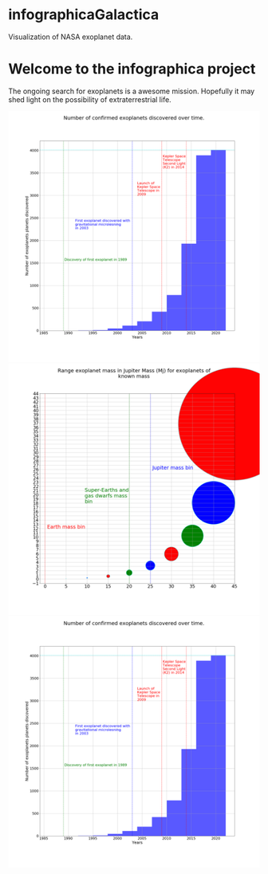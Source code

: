 # infographicaGalactica
Visualization of NASA exoplanet data.

<html>
  <h1> Welcome to the infographica project </h1>
  <p>The ongoing search for exoplanets is a awesome  mission. Hopefully it may shed light on the possibility of extraterrestrial life.</p>
  
  <img src="/Vissies/t01DiscoveryOfExoplanetsOverTime.png" alt="Exoplanets discovered over time">
  <img src="/Vissies/t02rangeOfMassOfExoPlanets.png" alt="Masses of exoplanets">
  <img src="/Vissies/t01DiscoveryOfExoplanetsOverTime.png" alt="Exoplanets discovered over time">
  
</html>

